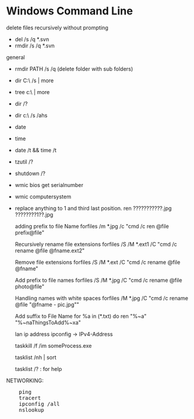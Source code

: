 
# Windows Command Line

delete files recursively without prompting

- del /s /q *.svn
- rmdir /s /q *.svn

general

- rmdir PATH /s /q (delete folder with sub folders)
- dir C:\ /s | more
- tree c:\ | more
- dir /?
- dir c:\ /s /ahs
- date
- time
- date /t && time /t
- tzutil /?
- shutdown /?
- wmic bios get serialnumber
- wmic computersystem

- replace anything to 1 and third last position.
    ren ???????????.jpg ????????1??.jpg

  adding prefix to file Name
    forfiles /m *.jpg /c "cmd /c ren @file prefix@file"

  Recursively rename file extensions
    forfiles /S /M *.ext1 /C "cmd /c rename @file @fname.ext2"

  Remove file extensions
    forfiles /S /M *.ext /C "cmd /c rename @file @fname"

  Add prefix to file names
    forfiles /S /M *.jpg /C "cmd /c rename @file photo@file"

  Handling names with white spaces
    forfiles /M *.jpg /C "cmd /c rename @file \"@fname - pic.jpg\""

  Add suffix to File Name
    for %a in (*.txt) do ren "%~a" "%~naThingsToAdd%~xa"

  lan ip address
    ipconfig -> IPv4-Address

  taskkill /f /im someProcess.exe

  tasklist /nh | sort

  tasklist /? : for help

NETWORKING:
<pre>
    ping
    tracert
    ipconfig /all
    nslookup
</pre>
